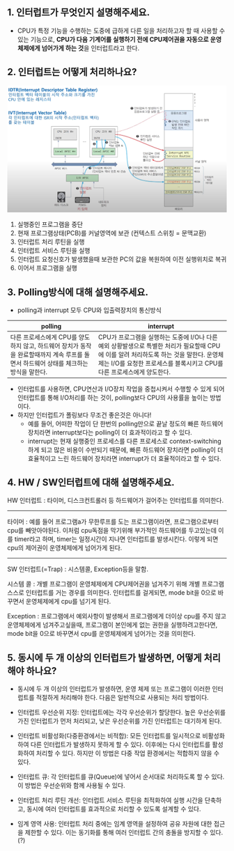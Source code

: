 ## 1. 인터럽트가 무엇인지 설명해주세요.
- CPU가 특정 기능을 수행하는 도중에 급하게 다른 일을 처리하고자 할 때 사용할 수 있는 기능으로, 
**CPU가 다음 기계어를 실행하기 전에 CPU제어권을 자동으로 운영체제에게 넘어가게 하는 것**을 인터럽트라고 한다.

## 2. 인터럽트는 어떻게 처리하나요?
<img src="../image/suhyun/interrupt-suhyun.png">

1) 실행중인 프로그램을 중단
2) 현재 프로그램상태(PCB)를 커널영역에 보관 (컨텍스트 스위칭 = 문맥교환)
3) 인터럽트 처리 루틴을 실행
4) 인터럽트 서비스 루틴을 실행
5) 인터럽트 요청신호가 발생했을때 보관한 PC의 값을 복원하여 이전 실행위치로 복귀
6) 이어서 프로그램을 실행

## 3. Polling방식에 대해 설명해주세요.
- polling과 interrupt 모두 CPU와 입출력장치의 통신방식

| polling | interrupt |
| --- | --- |
| 다른 프로세스에게 CPU를 양도하지 않고, 하드웨어 장치가 동작을 완료할때까지 계속 루프를 돌면서 하드웨어 상태를 체크하는 방식을 말한다. | CPU가 프로그램을 실행하는 도중에 I/O나 다른 예외 상황발생으로 특별한 처리가 필요할때 CPU에 이를 알려 처리하도록 하는 것을 말한다. 운영체제는 I/O를 요청한 프로세스를 블록시키고 CPU를 다른 프로세스에게 양도한다. |
- 인터럽트를 사용하면, CPU연산과 I/O장치 작업을 중첩시켜서 수행할 수 있게 되어 인터럽트를 통해 I/O처리를 하는 것이, polling보다 CPU의 사용률을 높이는 방법이다.
- 하지만 인터럽트가 폴링보다 무조건 좋은것은 아니다!
    - 예를 들어, 어떠한 작업이 단 한번의 polling만으로 끝날 정도의 빠른 하드웨어장치라면 interrupt보다는 polling이 더 효과적이라고 할 수 있다.
    - interrupt는 현재 실행중인 프로세스를 다른 프로세스로 context-switching하게 되고 많은 비용이 수반되기 때문에, 빠른 하드웨어 장치라면 polling이 더 효율적이고 느린 하드웨어 장치라면 interrupt가 더 효율적이라고 할 수 있다.

## 4. HW / SW인터럽트에 대해 설명해주세요.
HW 인터럽트 : 타이머, 디스크컨트롤러 등 하드웨어가 걸어주는 인터럽트를 의미한다.

---

타이머 : 예를 들어 프로그램a가 무한루프를 도는 프로그램이라면, 프로그램으로부터 cpu를 빼앗아야된다. 이처럼 cpu독점을 막기위해 부가적인 하드웨어를 두고있는데 이를 timer라고 하며, timer는 일정시간이 지나면 인터럽트를 발생시킨다. 이렇게 되면 cpu의 제어권이 운영체제에게 넘어가게 된다.

---

SW 인터럽트(=Trap) : 시스템콜, Exception등을 말함.

시스템 콜 : 개별 프로그램이 운영체제에게 CPU제어권을 넘겨주기 위해 개별 프로그램 스스로 인터럽트를 거는 경우를 의미한다. 인터럽트를 걸게되면, mode bit을 0으로 바꾸면서 운영체제에게 cpu를 넘기게 된다.

Exception : 프로그램에서 예외사항이 발생해서 프로그램에게 더이상 cpu를 주지 않고 운영체제에게 넘겨주고싶을때, 프로그램이 본인에게 없는 권한을 실행하려고한다면, mode bit을 0으로 바꾸면서 cpu를 운영체제에게 넘어가는 것을 의미한다.

## 5. 동시에 두 개 이상의 인터럽트가 발생하면, 어떻게 처리해야 하나요?
- 동시에 두 개 이상의 인터럽트가 발생하면, 운영 체제 또는 프로그램이 이러한 인터럽트를 적절하게 처리해야 한다. 
다음은 일반적으로 사용되는 처리 방법이다.

- 인터럽트 우선순위 지정: 인터럽트에는 각각 우선순위가 할당한다. 높은 우선순위를 가진 인터럽트가 먼저 처리되고, 낮은 우선순위를 가진 인터럽트는 대기하게 된다.

- 인터럽트 비활성화(다중환경에서는 비적합): 모든 인터럽트를 일시적으로 비활성화하여 다른 인터럽트가 발생하지 못하게 할 수 있다. 이후에는 다시 인터럽트를 활성화하여 처리할 수 있다. 하지만 이 방법은 다중 작업 환경에서는 적합하지 않을 수 있다.

- 인터럽트 큐: 각 인터럽트를 큐(Queue)에 넣어서 순서대로 처리하도록 할 수 있다. 이 방법은 우선순위와 함께 사용될 수 있다.

- 인터럽트 처리 루틴 개선: 인터럽트 서비스 루틴을 최적화하여 실행 시간을 단축하고, 동시에 여러 인터럽트를 효과적으로 처리할 수 있도록 설계할 수 있다.

- 임계 영역 사용: 인터럽트 처리 중에는 임계 영역을 설정하여 공유 자원에 대한 접근을 제한할 수 있다. 이는 동기화를 통해 여러 인터럽트 간의 충돌을 방지할 수 있다. (?)